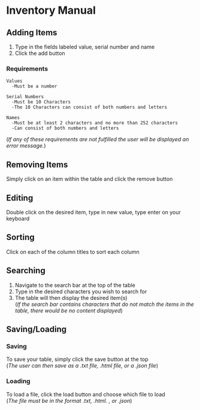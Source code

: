 # Inventory Manual

## Adding Items
  1. Type in the fields labeled value, serial number and name
  2. Click the add button
  
   ### Requirements
    
    Values
      -Must be a number
    
    Serial Numbers
      -Must be 10 Characters
      -The 10 Characters can consist of both numbers and letters
    
    Names
      -Must be at least 2 characters and no more than 252 characters
      -Can consist of both numbers and letters
    
    
   (*If any of these requirements are not fulfilled the user will be displayed an error message.*)
    
    

## Removing Items
  Simply click on an item within the table and click the remove button

## Editing
   Double click on the desired item, type in new value, type enter on your keyboard
  
## Sorting
   Click on each of the column titles to sort each column
  
## Searching
  1. Navigate to the search bar at the top of the table
  2. Type in the desired characters you wish to search for
  3. The table will then display the desired item(s) <br/>
  (*If the search bar contains characters that do not match the items in the table, there would be no content displayed*)

## Saving/Loading

  ### Saving
  
  To save your table, simply click the save button at the top <br/>
  (*The user can then save as a .txt file, .html file, or a .json file*)
  
  ### Loading
  To load a file, click the load button and choose which file to load <br/>
  (*The file must be in the format .txt, .html. , or .json*)


